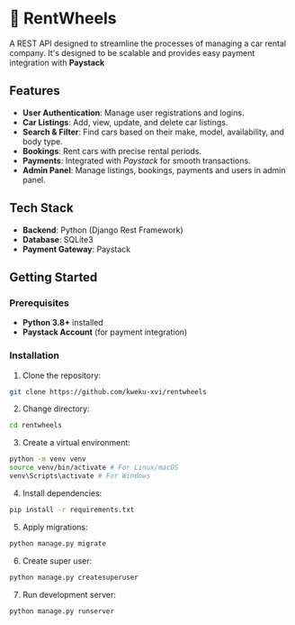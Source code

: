 # 🚗 RentWheels

A REST API designed to streamline the processes of managing a car rental company. It's designed to be scalable and provides easy payment integration with **Paystack**


## **Features**
- **User Authentication**: Manage user registrations and logins.
- **Car Listings**: Add, view, update, and delete car listings.
- **Search & Filter**: Find cars based on their make, model, availability, and body type.
- **Bookings**: Rent cars with precise rental periods.
- **Payments**: Integrated with *Paystack* for smooth transactions.
- **Admin Panel**: Manage listings, bookings, payments and users in admin panel.


## **Tech Stack**
- **Backend**: Python (Django Rest Framework)
- **Database**: SQLite3
- **Payment Gateway**: Paystack

## **Getting Started**

### **Prerequisites**
- **Python 3.8+** installed
- **Paystack Account** (for payment integration)

### **Installation**
1. Clone the repository:
```bash
git clone https://github.com/kweku-xvi/rentwheels
```

2. Change directory:
```bash 
cd rentwheels
```

3. Create a virtual environment:
```bash 
python -m venv venv 
source venv/bin/activate # For Linux/macOS
venv\Scripts\activate # For Windows
```
4. Install dependencies:
```bash
pip install -r requirements.txt
```

5. Apply migrations:
```bash
python manage.py migrate
```

6. Create super user:
```bash
python manage.py createsuperuser
```

7. Run development server:
```bash
python manage.py runserver
```

